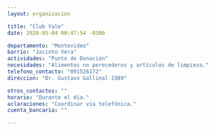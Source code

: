 ```yaml
---
layout: organizacion

title: "Club Yale"
date: 2020-05-04 00:47:54 -0300

departamento: "Montevideo"
barrio: "Jacinto Vera"
actividades: "Punto de Donación"
necesidades: "Alimentos no perecederos y artículos de limpieza."
telefono_contacto: "091526172"
direccion: "Dr. Gustavo Gallinal 1989"

otros_contactos: ""
horario: "Durante el día."
aclaraciones: "Coordinar vía telefónica."
cuenta_bancaria: ""

---
```


